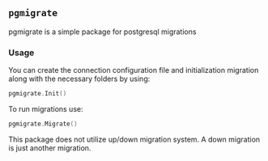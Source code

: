 ## `pgmigrate`

pgmigrate is a simple package for postgresql migrations

### Usage

You can create the connection configuration file and initialization migration along with the necessary folders by using:

```go
pgmigrate.Init()
```

To run migrations use:

```go
pgmigrate.Migrate()
```

This package does not utilize up/down migration system. A down migration is just another migration.
